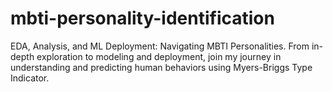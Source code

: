 # mbti-personality-identification
EDA, Analysis, and ML Deployment: Navigating MBTI Personalities. From in-depth exploration to modeling and deployment, join my journey in understanding and predicting human behaviors using Myers-Briggs Type Indicator.
